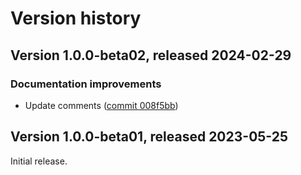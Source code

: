 # Version history

## Version 1.0.0-beta02, released 2024-02-29

### Documentation improvements

- Update comments ([commit 008f5bb](https://github.com/googleapis/google-cloud-dotnet/commit/008f5bb4e4c9b74ec32c1902fd261de87d0bff79))

## Version 1.0.0-beta01, released 2023-05-25

Initial release.
